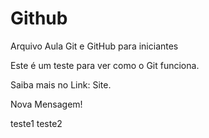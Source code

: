 # Github

Arquivo Aula Git e GitHub para iniciantes

Este é um teste para ver como o Git funciona.

Saiba mais no Link: Site.

Nova Mensagem!

teste1
teste2
